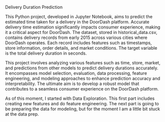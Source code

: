 Delivery Duration Prediction

This Python project, developed in Jupyter Notebook, aims to predict the estimated time taken for a delivery
in the DoorDash platform. Accurate delivery time estimation significantly impacts consumer experience, making it a critical aspect for DoorDash.
The dataset, stored in historical_data.csv, contains delivery records from early 2015 across various cities where DoorDash operates.
Each record includes features such as timestamps, store information, order details, and market conditions. The target variable is the
total delivery duration in seconds.


This project involves analyzing various features such as time, store, market, and predictions from other models to predict delivery durations 
accurately. It encompasses model selection, evaluation, data processing, feature engineering, and modeling approaches to enhance prediction accuracy 
and interpretability. The ultimate aim is to develop a robust model that contributes to a seamless consumer experience on the DoorDash platform.

As of this moment, I started with Data Exploration. This first part includes creating new features and do feature engineering. The next part is going to 
be preparing the data for modeling, but for the moment I am a little bit stuck at the data prep.
